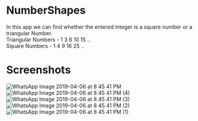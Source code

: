 # NumberShapes
In this app we can find whether the entered integer is a square number or a triangular Number. </br>Triangular Numbers - 1 3 6 10 15 ..   </br>Square Numbers - 1 4 9 16 25 ..
# Screenshots
![WhatsApp Image 2019-04-06 at 8 45 41 PM](https://user-images.githubusercontent.com/43893611/55671421-8bd3a280-58ad-11e9-8423-6bcc101dd8c5.jpeg)
</br>
![WhatsApp Image 2019-04-06 at 8 45 41 PM (4)](https://user-images.githubusercontent.com/43893611/55671423-8d04cf80-58ad-11e9-8165-44e75cae4309.jpeg)
</br>
![WhatsApp Image 2019-04-06 at 8 45 41 PM (3)](https://user-images.githubusercontent.com/43893611/55671425-8ece9300-58ad-11e9-9dc0-ebe78a98008d.jpeg)
</br>
![WhatsApp Image 2019-04-06 at 8 45 41 PM (2)](https://user-images.githubusercontent.com/43893611/55671426-90985680-58ad-11e9-95bd-66bd3acc0877.jpeg)
</br>
![WhatsApp Image 2019-04-06 at 8 45 41 PM (1)](https://user-images.githubusercontent.com/43893611/55671430-92621a00-58ad-11e9-93ba-30da3aa35312.jpeg)
